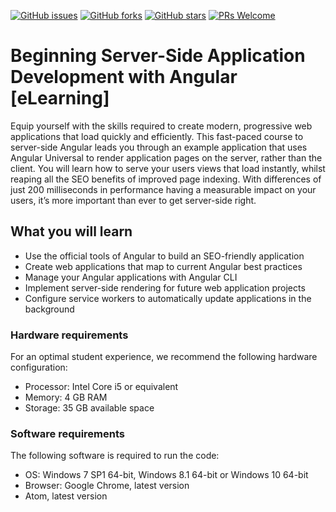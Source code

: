 [![GitHub issues](https://img.shields.io/github/issues/TrainingByPackt/Beginning-Server-Side-Application-Development-with-Angular-eLearning.svg)](https://github.com/TrainingByPackt/Beginning-Server-Side-Application-Development-with-Angular-eLearning/issues)
[![GitHub forks](https://img.shields.io/github/forks/TrainingByPackt/Beginning-Server-Side-Application-Development-with-Angular-eLearning.svg)](https://github.com/TrainingByPackt/Beginning-Server-Side-Application-Development-with-Angular-eLearning/network)
[![GitHub stars](https://img.shields.io/github/stars/TrainingByPackt/Beginning-Server-Side-Application-Development-with-Angular-eLearning.svg)](https://github.com/TrainingByPackt/Beginning-Server-Side-Application-Development-with-Angular-eLearning/stargazers)
[![PRs Welcome](https://img.shields.io/badge/PRs-welcome-brightgreen.svg)](https://github.com/TrainingByPackt/Beginning-Server-Side-Application-Development-with-Angular-eLearning/pulls)



# Beginning Server-Side Application Development with Angular [eLearning]
Equip yourself with the skills required to create modern, progressive web applications that load quickly and efficiently. This fast-paced course to server-side Angular leads you through an example application that uses Angular Universal to render application pages on the server, rather than the client. You will learn how to serve your users views that load instantly, whilst reaping all the SEO benefits of improved page indexing. With differences of just 200 milliseconds in performance having a measurable impact on your users, it’s more important than ever to get server-side right.

## What you will learn
* Use the official tools of Angular to build an SEO-friendly application
* Create web applications that map to current Angular best practices
* Manage your Angular applications with Angular CLI
* Implement server-side rendering for future web application projects
* Configure service workers to automatically update applications in the background

### Hardware requirements
For an optimal student experience, we recommend the following hardware configuration:
* Processor: Intel Core i5 or equivalent
* Memory: 4 GB RAM
* Storage: 35 GB available space

### Software requirements
The following software is required to run the code:
* OS: Windows 7 SP1 64-bit, Windows 8.1 64-bit or Windows 10 64-bit
* Browser: Google Chrome, latest version
* Atom, latest version
